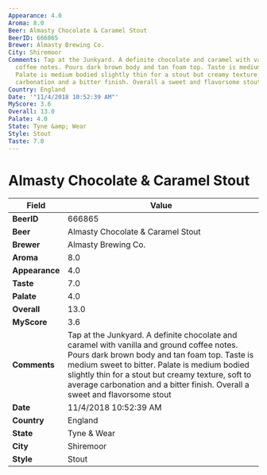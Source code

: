 ```yaml
---
Appearance: 4.0
Aroma: 8.0
Beer: Almasty Chocolate & Caramel Stout
BeerID: 666865
Brewer: Almasty Brewing Co.
City: Shiremoor
Comments: Tap at the Junkyard. A definite chocolate and caramel with vanilla and ground
  coffee notes. Pours dark brown body and tan foam top. Taste is medium sweet to bitter.
  Palate is medium bodied slightly thin for a stout but creamy texture, soft to average
  carbonation and a bitter finish. Overall a sweet and flavorsome stout
Country: England
Date: '"11/4/2018 10:52:39 AM"'
MyScore: 3.6
Overall: 13.0
Palate: 4.0
State: Tyne &amp; Wear
Style: Stout
Taste: 7.0
---
```


# Almasty Chocolate & Caramel Stout

| Field         | Value |
|---------------|-------|
| **BeerID** | 666865 |
| **Beer** | Almasty Chocolate & Caramel Stout |
| **Brewer** | Almasty Brewing Co. |
| **Aroma** | 8.0 |
| **Appearance** | 4.0 |
| **Taste** | 7.0 |
| **Palate** | 4.0 |
| **Overall** | 13.0 |
| **MyScore** | 3.6 |
| **Comments** | Tap at the Junkyard. A definite chocolate and caramel with vanilla and ground coffee notes. Pours dark brown body and tan foam top. Taste is medium sweet to bitter. Palate is medium bodied slightly thin for a stout but creamy texture, soft to average carbonation and a bitter finish. Overall a sweet and flavorsome stout |
| **Date** | 11/4/2018 10:52:39 AM |
| **Country** | England |
| **State** | Tyne &amp; Wear |
| **City** | Shiremoor |
| **Style** | Stout |
